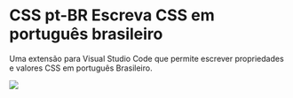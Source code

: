 # CSS pt-BR Escreva CSS em português brasileiro

Uma extensão para Visual Studio Code que permite escrever propriedades e valores CSS em português Brasileiro.


![](https://i.imgur.com/IN3eriS.gif?1)